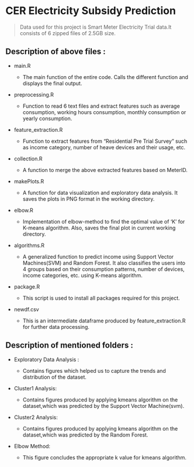 #  CER Electricity Subsidy Prediction

> Data used for this project is Smart Meter Electricity Trial data.It consists of 6 zipped files of 2.5GB size.

## Description of above files :

- main.R 
	* The main function of the entire code. Calls the different function and displays the final output.

- preprocessing.R
	* Function to read 6 text files and extract features such as average consumption, working hours consumption, monthly consumption or 	      yearly consumption.

- feature_extraction.R
	* Function to extract features from “Residential Pre Trial Survey” such as income category, number of heave devices and their 		  usage, etc.

- collection.R
	* A function to merge the above extracted features based on MeterID.

- makePlots.R
	* A function for data visualization and exploratory data analysis. It saves the plots in PNG format in the working directory.

- elbow.R
	* Implementation of elbow-method to find the optimal value of ‘K’ for K-means algorithm.
	  Also, saves the final plot in current working directory.

- algorithms.R
	* A generalized function to predict income using Support Vector Machines(SVM) and  Random Forest. It also classifies the users into 	      4 groups based on their consumption patterns, number of devices, income categories, etc. using K-means algorithm.

- package.R
	* This script is used to install all packages required for this project. 

- newdf.csv 
	* This is an intermediate dataframe produced by feature_extraction.R for further data processing.
	
	
## Description of mentioned folders :

- Exploratory Data Analysis :
	* Contains figures which helped us to capture the trends and distribution of the dataset.

- Cluster1 Analysis: 
	* Contains figures produced by applying kmeans algorithm on the dataset,which was predicted by the 					  Support Vector Machine(svm). 

- Cluster2 Analysis: 
	* Contains figures produced by applying kmeans algorithm on the dataset,which was predicted by the 					  Random Forest.

- Elbow Method: 
	* This figure concludes the appropriate k value for kmeans algorithm.

